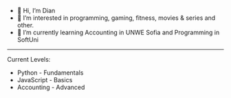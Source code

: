 - 👋 Hi, I’m Dian
- 👀 I’m interested in programming, gaming, fitness, movies & series and other.
- 🌱 I’m currently learning Accounting in UNWE Sofia and Programming in SoftUni
_____________________________________
Current Levels:
* Python - Fundamentals
* JavaScript - Basics
* Accounting - Advanced